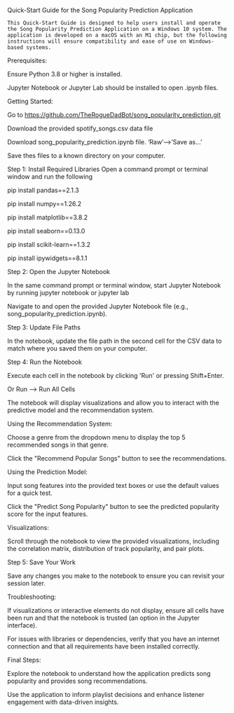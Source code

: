 Quick-Start Guide for the Song Popularity Prediction Application

	This Quick-Start Guide is designed to help users install and operate the Song Popularity Prediction Application on a Windows 10 system. The application is developed on a macOS with an M1 chip, but the following instructions will ensure compatibility and ease of use on Windows-based systems.


Prerequisites:

Ensure Python 3.8 or higher is installed.  

Jupyter Notebook or Jupyter Lab should be installed to open .ipynb files.


Getting Started:

Go to https://github.com/TheRogueDadBot/song_popularity_prediction.git

Download the provided spotify_songs.csv data file 

Download song_popularity_prediction.ipynb file. ‘Raw’—>’Save as…’

Save thes files to a known directory on your computer.


Step 1: Install Required Libraries
Open a command prompt or terminal window and run the following

pip install pandas==2.1.3

pip install numpy==1.26.2

pip install matplotlib==3.8.2

pip install seaborn==0.13.0

pip install scikit-learn==1.3.2

pip install ipywidgets==8.1.1


Step 2: Open the Jupyter Notebook

In the same command prompt or terminal window, start Jupyter Notebook by running jupyter notebook or jupyter lab

Navigate to and open the provided Jupyter Notebook file (e.g., song_popularity_prediction.ipynb).


Step 3: Update File Paths

In the notebook, update the file path in the second cell for the CSV data to match where you saved them on your computer.  


Step 4: Run the Notebook

Execute each cell in the notebook by clicking 'Run' or pressing Shift+Enter.

Or Run —> Run All Cells

The notebook will display visualizations and allow you to interact with the predictive model and the recommendation system.


Using the Recommendation System:

Choose a genre from the dropdown menu to display the top 5 recommended songs in that genre.

Click the "Recommend Popular Songs" button to see the recommendations.


Using the Prediction Model:

Input song features into the provided text boxes or use the default values for a quick test.

Click the "Predict Song Popularity" button to see the predicted popularity score for the input features.


Visualizations:

Scroll through the notebook to view the provided visualizations, including the correlation matrix, distribution of track popularity, and pair plots.


Step 5: Save Your Work

Save any changes you make to the notebook to ensure you can revisit your session later.


Troubleshooting:

If visualizations or interactive elements do not display, ensure all cells have been run and that the notebook is trusted (an option in the Jupyter interface).

For issues with libraries or dependencies, verify that you have an internet connection and that all requirements have been installed correctly.


Final Steps:

Explore the notebook to understand how the application predicts song popularity and provides song recommendations.

Use the application to inform playlist decisions and enhance listener engagement with data-driven insights.
